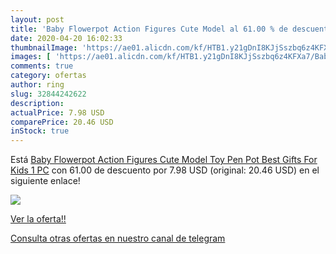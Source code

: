 ```yaml
---
layout: post
title: 'Baby Flowerpot Action Figures Cute Model al 61.00 % de descuento'
date: 2020-04-20 16:02:33
thumbnailImage: 'https://ae01.alicdn.com/kf/HTB1.y21gDnI8KJjSszbq6z4KFXa7/Baby-Flowerpot-Action-Figures-Cute-Model-Toy-Pen-Pot-Best-Gifts-For-Kids-1-PC.jpg_350x350._SL200_.jpg'
images: [ 'https://ae01.alicdn.com/kf/HTB1.y21gDnI8KJjSszbq6z4KFXa7/Baby-Flowerpot-Action-Figures-Cute-Model-Toy-Pen-Pot-Best-Gifts-For-Kids-1-PC.jpg_350x350._SL200_.jpg' ]
comments: true
category: ofertas
author: ring
slug: 32844242622
description:
actualPrice: 7.98 USD
comparePrice: 20.46 USD
inStock: true
---
```


Está [Baby Flowerpot Action Figures Cute Model Toy Pen Pot Best Gifts For Kids 1 PC](https://www.amazon.com/dp/32844242622/?tag=redken08-20) con 61.00 de descuento por 7.98 USD (original: 20.46 USD) en el siguiente enlace!

[![](https://ae01.alicdn.com/kf/HTB1.y21gDnI8KJjSszbq6z4KFXa7/Baby-Flowerpot-Action-Figures-Cute-Model-Toy-Pen-Pot-Best-Gifts-For-Kids-1-PC.jpg_350x350._SL200_.jpg)](https://www.amazon.com/dp/32844242622/?tag=redken08-20)

[Ver la oferta!!](https://www.amazon.com/dp/32844242622/?tag=redken08-20)

[Consulta otras ofertas en nuestro canal de telegram](https://t.me/s/ofertas25)
